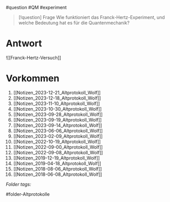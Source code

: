 
#question #QM #experiment 

> [!question] Frage
> Wie funktioniert das Franck-Hertz-Experiment, und welche Bedeutung hat es für die Quantenmechanik?
> 

# Antwort
![[Franck-Hertz-Versuch]]


# Vorkommen
1.  [[Notizen_2023-12-21_Altprotokoll_Wolf]]
2. [[Notizen_2023-12-18_Altprotokoll_Wolf]]
3. [[Notizen_2023-11-10_Altprotokoll_Wolf]]
4. [[Notizen_2023-10-30_Altprotokoll_Wolf]]
5. [[Notizen_2023-09-28_Altprotokoll_Wolf]]
6. [[Notizen_2023-09-19_Altprotokoll_Wolf]]
7. [[Notizen_2023-09-14_Altprotokoll_Wolf]]
8. [[Notizen_2023-06-06_Altprotokoll_Wolf]]
9. [[Notizen_2023-02-09_Altprotokoll_Wolf]]
10. [[Notizen_2022-10-19_Altprotokoll_Wolf]]
11. [[Notizen_2022-09-00_Altprotokoll_Wolf]]
12. [[Notizen_2022-09-08_Altprotokoll_Wolf]]
13. [[Notizen_2019-12-19_Altprotokoll_Wolf]]
14. [[Notizen_2019-04-18_Altprotokoll_Wolf]]
15. [[Notizen_2018-08-06_Altprotokoll_Wolf]]
16. [[Notizen_2018-06-08_Altprotokoll_Wolf]]



 *Folder tags:*

#folder-Altprotokolle